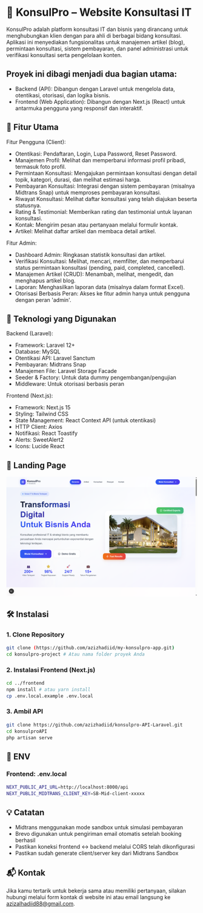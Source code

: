 # 📘 KonsulPro – Website Konsultasi IT
KonsulPro adalah platform konsultasi IT dan bisnis yang dirancang untuk menghubungkan klien dengan para ahli di berbagai bidang konsultasi. Aplikasi ini menyediakan fungsionalitas untuk manajemen artikel (blog), permintaan konsultasi, sistem pembayaran, dan panel administrasi untuk verifikasi konsultasi serta pengelolaan konten.

## Proyek ini dibagi menjadi dua bagian utama:
- Backend (API): Dibangun dengan Laravel untuk mengelola data, otentikasi, otorisasi, dan logika bisnis.
- Frontend (Web Application): Dibangun dengan Next.js (React) untuk antarmuka pengguna yang responsif dan interaktif.

## 📌 Fitur Utama
Fitur Pengguna (Client):
- Otentikasi: Pendaftaran, Login, Lupa Password, Reset Password.
- Manajemen Profil: Melihat dan memperbarui informasi profil pribadi, termasuk foto profil.
- Permintaan Konsultasi: Mengajukan permintaan konsultasi dengan detail topik, kategori, durasi, dan melihat estimasi harga.
- Pembayaran Konsultasi: Integrasi dengan sistem pembayaran (misalnya Midtrans Snap) untuk memproses pembayaran konsultasi.
- Riwayat Konsultasi: Melihat daftar konsultasi yang telah diajukan beserta statusnya.
- Rating & Testimonial: Memberikan rating dan testimonial untuk layanan konsultasi.
- Kontak: Mengirim pesan atau pertanyaan melalui formulir kontak.
- Artikel: Melihat daftar artikel dan membaca detail artikel.

Fitur Admin:
-  Dashboard Admin: Ringkasan statistik konsultasi dan artikel.
- Verifikasi Konsultasi: Melihat, mencari, memfilter, dan memperbarui status permintaan konsultasi (pending, paid, completed, cancelled).
- Manajemen Artikel (CRUD): Menambah, melihat, mengedit, dan menghapus artikel blog.
- Laporan: Menghasilkan laporan data (misalnya dalam format Excel).
- Otorisasi Berbasis Peran: Akses ke fitur admin hanya untuk pengguna dengan peran 'admin'.

## 🚀 Teknologi yang Digunakan

Backend (Laravel):
- Framework: Laravel 12+
- Database: MySQL
- Otentikasi API: Laravel Sanctum
- Pembayaran: Midtrans Snap
- Manajemen File: Laravel Storage Facade
- Seeder & Factory: Untuk data dummy pengembangan/pengujian
- Middleware: Untuk otorisasi berbasis peran

Frontend (Next.js):
- Framework: Next.js 15
- Styling: Tailwind CSS
- State Management: React Context API (untuk otentikasi)
- HTTP Client: Axios
- Notifikasi: React Toastify
- Alerts: SweetAlert2
- Icons: Lucide React

## 📸 Landing Page
![Homepage](/public/landing.png)

## 🛠️ Instalasi
### 1. Clone Repository
```bash
git clone (https://github.com/azizhadiid/my-konsulpro-app.git)
cd konsulpro-project # Atau nama folder proyek Anda
```

### 2. Instalasi Frontend (Next.js)
```bash
cd ../frontend
npm install # atau yarn install
cp .env.local.example .env.local
```

### 3. Ambil API
```bash
git clone https://github.com/azizhadiid/konsulpro-API-Laravel.git
cd konsulproAPI
php artisan serve
```

## 🔐 ENV 
### Frontend: .env.local
```bash
NEXT_PUBLIC_API_URL=http://localhost:8000/api
NEXT_PUBLIC_MIDTRANS_CLIENT_KEY=SB-Mid-client-xxxxx
```
## 💡 Catatan
- Midtrans menggunakan mode sandbox untuk simulasi pembayaran
- Brevo digunakan untuk pengiriman email otomatis setelah booking berhasil
- Pastikan koneksi frontend ↔ backend melalui CORS telah dikonfigurasi
- Pastikan sudah generate client/server key dari Midtrans Sandbox

## 📬 Kontak
Jika kamu tertarik untuk bekerja sama atau memiliki pertanyaan, silakan hubungi melalui form kontak di website ini atau email langsung ke azizalhadiid88@gmail.com.
